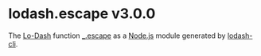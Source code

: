 # lodash.escape v3.0.0

The [Lo-Dash](https://lodash.com/) function [_.escape](http://lodash.com/docs#escape) as a [Node.js](http://nodejs.org/) module generated by [lodash-cli](https://www.npmjs.com/package/lodash-cli).

